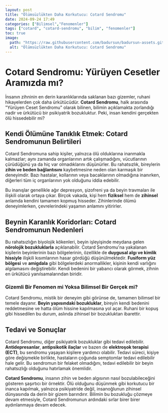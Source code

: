 ```yaml
---
layout: post
title: "Ölümsüzlükten Daha Korkutucu: Cotard Sendromu"
date: 2024-09-24 17:49
categories: ["Bilimsel","Fenomenler"]
tags: ["cotard", "cotard-sendromu", "bilim", "fenomenler"]
toc: true
image:
  path: "https://raw.githubusercontent.com/badursun/badursun-assets.github.io/refs/heads/main/img/cotard-syndrome-66eea984a4dce.webp"
  alt: "Ölümsüzlükten Daha Korkutucu: Cotard Sendromu"
---
```


# Cotard Sendromu: Yürüyen Cesetler Aramızda mı?

İnsanın zihninin en derin karanlıklarında saklanan bazı gizemler, ruhani hikayelerden çok daha ürkütücüdür. **Cotard Sendromu**, halk arasında "Yürüyen Ceset Sendromu" olarak bilinen, bilimin açıklamakta zorlandığı nadir ve ürkütücü bir psikiyatrik bozukluktur. Peki, insan kendini gerçekten ölü hissedebilir mi? 

## Kendi Ölümüne Tanıklık Etmek: Cotard Sendromunun Belirtileri

Cotard Sendromuna sahip kişiler, yalnızca ölü olduklarına inanmakla kalmazlar; aynı zamanda organlarının artık çalışmadığını, vücutlarının çürüdüğünü ya da hiç var olmadıklarını düşünürler. Bu rahatsızlık, bireylerin **zihin ve beden bağlantısını** kaybetmesine neden olan karmaşık bir deneyimdir. Bazı hastalar, kollarının veya bacaklarının olmadığına inanırken, diğerleri tüm iç organlarının yok olduğunu iddia edebilir.

Bu inanışlar genellikle ağır depresyon, şizofreni ya da beyin travmaları ile ilişkili olarak ortaya çıkar. Birçok vakada, kişi hem **fiziksel** hem de **zihinsel** anlamda kendini tamamen kopmuş hisseder. Zihinlerinde ölümü deneyimlerken, çevrelerindeki yaşamın anlamını yitirirler.

## Beynin Karanlık Koridorları: Cotard Sendromunun Nedenleri

Bu rahatsızlığın biyolojik kökenleri, beyin işleyişinde meydana gelen **nörolojik bozukluklarla** açıklanabilir. Cotard Sendromu'na yakalanan kişilerin beyinlerinin bazı bölgelerinin, özellikle de **duygusal algı ve kimlik hissiyle** ilişkili kısımlarının hasar gördüğü düşünülmektedir. **Fusiform yüz bölgesi** ve **amigdala** gibi bölgelerdeki anormallikler, kişinin kendi varlığını algılamasını değiştirebilir. Kendi bedenini bir yabancı olarak görmek, zihnin en ürkütücü yanılsamalarından biridir.

### Gizemli Bir Fenomen mi Yoksa Bilimsel Bir Gerçek mi?

Cotard Sendromu, mistik bir deneyim gibi görünse de, tamamen bilimsel bir temele dayanır. **Beyin yapısındaki bozukluklar**, bireyin kendi bedenini reddetmesine ve hatta ölüm hissine kapılmasına yol açar. Ruhani bir kopuş gibi hissedilen bu durum, aslında zihinsel bir bozukluktan ibarettir.

## Tedavi ve Sonuçlar

Cotard Sendromu, diğer psikiyatrik bozukluklar gibi tedavi edilebilir. **Antidepresanlar**, **antipsikotik ilaçlar** ve bazen de **elektroşok terapisi (ECT)**, bu sendromu yaşayan kişilere yardımcı olabilir. Tedavi süreci, kişiye göre değişmekle birlikte, hastaların çoğunda semptomlar tedavi edilebilir hale gelir. Bu sendromun bir felaket olmadığını, tedavi edilebilir bir beyin rahatsızlığı olduğunu hatırlamak önemlidir.

**Cotard Sendromu**, insanın zihin ve beden algısının nasıl bozulabileceğini gösteren şaşırtıcı bir örnektir. Ölü olduğunu düşünmek gibi korkutucu bir inanca kapılmak, yalnızca psikiyatride değil, insanoğlunun zihinsel dünyasında da derin bir gizem barındırır. Bilimin bu bozukluğu çözmeye devam etmesiyle, Cotard Sendromunun ardındaki sırlar birer birer aydınlanmaya devam edecek.